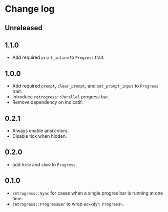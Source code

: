 # Change log

## Unreleased

## 1.1.0

- Add required `print_inline` to `Progress` trait.

## 1.0.0

- Add required `prompt`, `clear_prompt`, and `set_prompt_input` to
  `Progress` trait.
- Introduce `retrogress::Parallel` progress bar.
- Remove dependency on indicatif.

## 0.2.1

- Always enable ansi colors.
- Disable tick when hidden.

## 0.2.0

- add `hide` and `show` to `Progress`.

## 0.1.0

- `retrogress::Sync` for cases when a single progres bar is running at
  one time.
- `retrogress::ProgressBar` to wrap `Box<dyn Progress>`.

